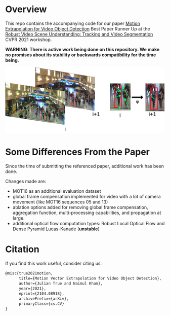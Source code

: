 # Overview
This repo contains the accompanying code for our paper [Motion Extrapolation for Video Object Detection](https://arxiv.org/pdf/2104.08918.pdf) 
Best Paper Runner Up at the [Robust Video Scene Understanding: Tracking and Video Segmentation](https://eval.vision.rwth-aachen.de/rvsu-workshop21/) CVPR 2021 workshop.

**WARNING**: __There is active work being done on this repository. We make no promises about its stability or backwards compatibility for the time being.__

![MOVEX in action](https://github.com/juliantrue/movex/blob/master/assets/thediagram.png?raw=true)

# Some Differences From the Paper
Since the time of submitting the referenced paper, additional work has been done.

Changes made are:
- MOT16 as an additional evaluation dataset
- global frame compensation implemented for video with a lot of camera movement (like MOT16 sequences 05 and 13)
- ablation options added for removing global frame compensation, aggregation function, multi-processing capabilities, and propagation at large.
- additional optical flow computation types: Robust Local Optical Flow and Dense Pyramid Lucas-Kanade (__unstable__)

# Citation
If you find this work useful, consider citing us:

```
@misc{true2021motion,
      title={Motion Vector Extrapolation for Video Object Detection}, 
      author={Julian True and Naimul Khan},
      year={2021},
      eprint={2104.08918},
      archivePrefix={arXiv},
      primaryClass={cs.CV}
}
```


